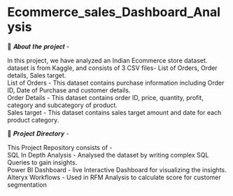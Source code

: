 # Ecommerce_sales_Dashboard_Analysis
🎯 𝑨𝒃𝒐𝒖𝒕 𝒕𝒉𝒆 𝒑𝒓𝒐𝒋𝒆𝒄𝒕 -<br>

In this project, we have analyzed an Indian Ecommerce store dataset.<br>
dataset is from Kaggle, and consists of 3 CSV files- List of Orders, Order details, Sales target.<br>
List of Orders - This dataset contains purchase information including Order ID, Date of Purchase and customer details.<br>
Order Details - This dataset contains order ID, price, quantity, profit, category and subcategory of product.<br>
Sales target - This dataset contains sales target amount and date for each product category.<br>

🎯 𝑷𝒓𝒐𝒋𝒆𝒄𝒕 𝑫𝒊𝒓𝒆𝒄𝒕𝒐𝒓𝒚 -<br>

This Project Repository consists of -<br>
SQL In Depth Analysis - Analysed the dataset by writing complex SQL Queries to gain insights.<br>
Power BI Dashboard - live Interactive Dashboard for visualizing the insights.<br>
Alteryx Workflows - Used in RFM Analysis to calculate score for customer segmentation<br>
